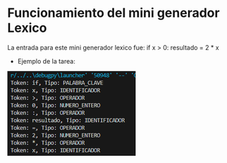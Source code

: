 # Funcionamiento del mini generador Lexico


La entrada para este mini generador lexico fue: if x > 0: resultado = 2 * x

- Ejemplo de la tarea:

![Ejemplo de la tarea:](https://github.com/NexusAOD/Proyecto-Traductores-de-Lenguaje-II/blob/main/Tarea%20Mini%20generador%20lexico/imagen1.png)
